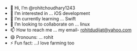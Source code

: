 - 👋 Hi, I’m @rohitchoudhary1243
- 👀 I’m interested in ... iOS development
- 🌱 I’m currently learning ... Swift
- 💞️ I’m looking to collaborate on ... linux
- 📫 How to reach me ... my email- rohitdudijat@yahoo.com
- 😄 Pronouns: ... rohit
- ⚡ Fun fact: ...I love farming too

<!---
rohitchoudhary1243/rohitchoudhary1243 is a ✨ special ✨ repository because its `README.md` (this file) appears on your GitHub profile.
You can click the Preview link to take a look at your changes.
--->

